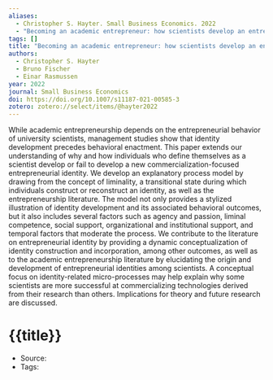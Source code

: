 ```yaml
---
aliases:
  - Christopher S. Hayter. Small Business Economics. 2022
  - "Becoming an academic entrepreneur: how scientists develop an entrepreneurial identity"
tags: []
title: "Becoming an academic entrepreneur: how scientists develop an entrepreneurial identity"
authors:
  - Christopher S. Hayter
  - Bruno Fischer
  - Einar Rasmussen
year: 2022
journal: Small Business Economics
doi: https://doi.org/10.1007/s11187-021-00585-3
zotero: zotero://select/items/@hayter2022
---
```

<!-- START_ABSTRACT -->
While academic entrepreneurship depends on the entrepreneurial behavior of university scientists, management studies show that identity development precedes behavioral enactment. This paper extends our understanding of why and how individuals who define themselves as a scientist develop or fail to develop a new commercialization-focused entrepreneurial identity. We develop an explanatory process model by drawing from the concept of liminality, a transitional state during which individuals construct or reconstruct an identity, as well as the entrepreneurship literature. The model not only provides a stylized illustration of identity development and its associated behavioral outcomes, but it also includes several factors such as agency and passion, liminal competence, social support, organizational and institutional support, and temporal factors that moderate the process. We contribute to the literature on entrepreneurial identity by providing a dynamic conceptualization of identity construction and incorporation, among other outcomes, as well as to the academic entrepreneurship literature by elucidating the origin and development of entrepreneurial identities among scientists. A conceptual focus on identity-related micro-processes may help explain why some scientists are more successful at commercializing technologies derived from their research than others. Implications for theory and future research are discussed.
<!-- END_ABSTRACT -->

<!-- START_TEMPLATE -->
# {{title}}

- Source:
- Tags: 
<!-- END_TEMPLATE -->